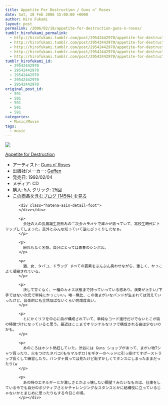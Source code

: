 ```yaml
---
title: Appetite For Destruction / Guns n’ Roses
date: Sat, 18 Feb 2006 15:00:00 +0000
author: Hiro Fukami
layout: post
permalink: /2006/02/18/appetite-for-destruction-guns-n-roses/
tumblr_hirofukami_permalink:
  - http://hirofukami.tumblr.com/post/29542442970/appetite-for-destruction-guns-n-roses
  - http://hirofukami.tumblr.com/post/29542442970/appetite-for-destruction-guns-n-roses
  - http://hirofukami.tumblr.com/post/29542442970/appetite-for-destruction-guns-n-roses
  - http://hirofukami.tumblr.com/post/29542442970/appetite-for-destruction-guns-n-roses
  - http://hirofukami.tumblr.com/post/29542442970/appetite-for-destruction-guns-n-roses
tumblr_hirofukami_id:
  - 29542442970
  - 29542442970
  - 29542442970
  - 29542442970
  - 29542442970
original_post_id:
  - 591
  - 591
  - 591
  - 591
  - 591
categories:
  - Music/Movie
tags:
  - music
---
```

<div class="section">
  <div class="hatena-asin-detail">
    <p>
      <a href="http://www.amazon.co.jp/gp/product/B000000OQF/ref=as_li_tf_il?ie=UTF8&camp=247&creative=1211&creativeASIN=B000000OQF&linkCode=as2&tag=dsea-22" target="_blank"><img border="0" src="http://ws.assoc-amazon.jp/widgets/q?_encoding=UTF8&ASIN=B000000OQF&Format=_SL160_&ID=AsinImage&MarketPlace=JP&ServiceVersion=20070822&WS=1&tag=dsea-22" /></a><img src="http://www.assoc-amazon.jp/e/ir?t=dsea-22&l=as2&o=9&a=B000000OQF" width="1" height="1" border="0" alt="" style="border:none!important;margin:0!important;" /> <div class="hatena-asin-detail-info">
        <p>
          <a href="http://www.amazon.co.jp/gp/product/B000000OQF/ref=as_li_tf_tl?ie=UTF8&camp=247&creative=1211&creativeASIN=B000000OQF&linkCode=as2&tag=dsea-22" target="_blank">Appetite for Destruction</a><img src="http://www.assoc-amazon.jp/e/ir?t=dsea-22&l=as2&o=9&a=B000000OQF" width="1" height="1" border="0" alt="" style="border:none!important;margin:0!important;" /> <ul>
            <li>
              <span class="hatena-asin-detail-label">アーティスト:</span> <a href="http://d.hatena.ne.jp/keyword/Guns%20n%27%20Roses" class="keyword" target="_blank">Guns n&#8217; Roses</a>
            </li>
            <li>
              <span class="hatena-asin-detail-label">出版社/メーカー:</span> <a href="http://d.hatena.ne.jp/keyword/Geffen" class="keyword" target="_blank">Geffen</a>
            </li>
            <li>
              <span class="hatena-asin-detail-label">発売日:</span> 1992/02/04
            </li>
            <li>
              <span class="hatena-asin-detail-label">メディア:</span> CD
            </li>
            <li>
              <span class="hatena-asin-detail-label">購入</span>: 5人 <span class="hatena-asin-detail-label">クリック</span>: 25回
            </li>
            <li>
              <a href="http://d.hatena.ne.jp/asin/B000000OQF" target="_blank">この商品を含むブログ (145件) を見る</a>
            </li>
          </ul></div> 
          
          <div class="hatena-asin-detail-foot">
          </div></div> 
          
          <p>
            会社の人の長男誕生祝飲みの二次会カラオケで誰かが歌っていて、高校生時代にトリップしてしまった。意外とみんな知っていて逆にびっくりしたなぁ。
          </p>
          
          <p>
            紛れもなく名盤。自分にとっては青春のシンボル。
          </p>
          
          <p>
            酒、女、タバコ、ドラッグ すべての要素をぷんぷん臭わせながら、激しく、かっこよく凝縮されている。
          </p>
          
          <p>
            決して甘くなく、一種のカオス状態まで持っていっている感あり。演奏が上手い/下手ではない次元で単純にかっこいい。唯一無比、この後まがいなバンドが生まれては消えていったけど、音楽的にも全然及ばないくらい完成度高い。
          </p>
          
          <p>
            とにかくリフを中心に曲が構成されていて、単純なコード進行だけでないとこが曲の特徴づけになっていると思う。最近はここまでオリジナルなリフで構成される曲は少ないのかも。
          </p>
          
          <p>
            あのころはホント熱狂していた。渋谷には Guns ショップがあって、まがい物Tシャツ買ったり、火をつけたタバコ(もちマルボロ)をギターのヘッドに引っ掛けてすげーストラップ長くして練習したり。バンダナ買っては見たけど恥ずかしくてタンスにしまったままだったり(w
          </p>
          
          <p>
            あの時のエネルギーとか激しさとかぶっ壊したい願望？みたいなものは、仕事をしている今でも自分のポジティブさとかチャレンジングなスタンスとかに結構役に立っているじゃないかとまじめに思ったりもする今日この頃。
          </p></div>